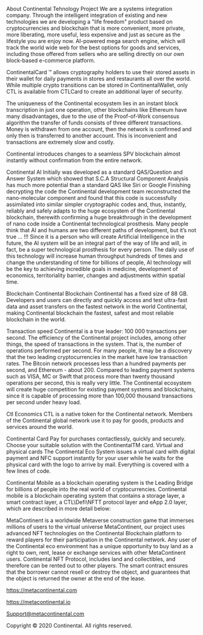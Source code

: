 About Continental Tehnology Project
We are a systems integration company. Through the intelligent integration of existing and new technologies we are developing a 
"life freedom" product based on cryptocurrencies and blockchain that is more convenient, more private, more liberating, more useful, 
less expensive and just as secure as the lifestyle you are enjoy now.
AI-powered mega search engine, which will track the world wide web for the best options for goods and services, 
including those offered from sellers who are selling directly on our own block-based e-commerce platform.

ContinentalCard ™ allows cryptography holders to use their stored assets in their wallet for daily payments in stores and restaurants all over the world.
While multiple crypto transitions can be stored in ContinentalWallet, only CTL is available from CTLCard to create an additional layer of security.

The uniqueness of the Continental ecosystem lies in an instant block transcription in just one operation, other blockchains like Ethereum have many disadvantages, 
due to the use of the Proof-of-Work consensus algorithm the transfer of funds consists of three different transactions. Money is withdrawn from one account, 
then the network is confirmed and only then is transferred to another account. This is inconvenient and transactions are extremely slow and costly.

Continental introduces changes to a seamless SPV blockchain almost instantly without confirmation from the entire network.

Continental AI
Initially was developed as a standard QAS/Question and Answer System which showed that S.C.A 
Structural Component Analysis has much more potential than a standard QAS like Siri or Google
Finishing decrypting the code the Continental development team reconstructed the nano-molecular 
component and found that this code is successfully assimilated into similar simpler cryptographic codes and, thus, instantly, reliably and safely 
adapts to the huge ecosystem of the Continental blockchain, therewith confirming a huge breakthrough in the development of nano code inside a Continental technological prosthesis.
Many people think that AI and humans are two different paths of development, but it’s not true ... !!!
Since it is a person who will create Artificial Intelligence in the future, 
the AI system will be an integral part of the way of life and will, in fact, be a super technological prosthesis for every person. 
The daily use of this technology will increase human throughput hundreds of times and change the understanding of time for billions of people, 
AI technology will be the key to achieving incredible goals in medicine, development of economics, territoriality barrier, changes and adjustments within spatial time.

Blockchain Continental
Blockchain Continental has a fixed size of 88 GB. 
Developers and users can directly and quickly access and test ultra-fast data and asset transfers on the fastest network in the world Continental, 
making Continental blockchain the fastest, safest and most reliable blockchain in the world.

Transaction speed
Continental is a true leader: 100 000 transactions per second.
The efficiency of the Continental project includes, among other things, the speed of transactions in the system. 
That is, the number of operations performed per second.
For many people, it may be a discovery that the two leading cryptocurrencies in the market have low transaction rates. 
The Bitcoin network processes less than a hundred payments per second, and Ethereum - about 200.
Compared to leading payment systems such as VISA, MC or Swift that process more than twenty thousand operations per second, this is really very little. 
The Continental ecosystem will create huge competition for existing payment systems and blockchains, 
since it is capable of processing more than 100,000 thousand transactions per second under heavy load.

Ctl Economics
CTL is a native token for the Continental network. Members of the Continental global network use it to pay for goods, products and services around the world.

Continental Card
Pay for purchases contactlessly, quickly and securely. Choose your suitable solution with the ContinentalTM card.
Virtual and physical cards
The Continental Eco System issues a virtual card with digital payment and NFC support instantly for your 
user while he waits for the physical card with the logo to arrive by mail. 
Everything is covered with a few lines of code.

Continental Mobile as a blockchain operating system is the Leading Bridge for billions of people into the real world of cryptocurrencies.
Continental mobile is a blockchain operating system that contains a storage layer, a smart contract layer, a CTL\Defi\NFTT protocol layer and eApp 2.0 layer, 
which are described in more detail below:

MetaContinent is a worldwide Metaverse construction game that immerses millions of users to the virtual universe MetaContinent, our project
uses advanced NFT technologies on the Continental Blockchain platform to reward players for their participation in the Continental network.
Any user of the Continental eco environment has a unique opportunity to buy land as a right to own, rent, lease or exchange services with other MetaContinent users.
Continental NFT Protocol, includes land and collectibles, and therefore can be rented out to other players. 
The smart contract ensures that the borrower cannot resell or destroy the object, and guarantees that the object is returned the owner at the end of the lease.

https://metacontinental.com

https://metacontinental.io

Support@metacontinental.com

Copyright © 2020 Continental. All rights reserved.
